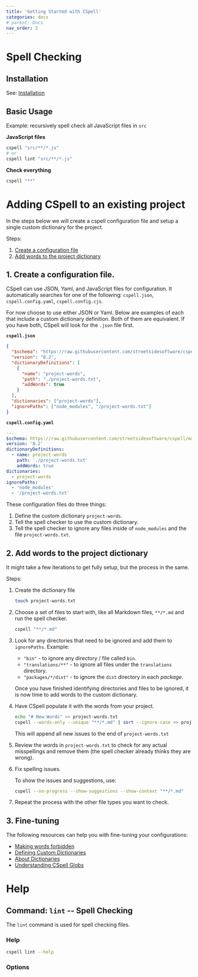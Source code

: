 ```yaml
---
title: 'Getting Started with CSpell'
categories: docs
# parent: Docs
nav_order: 2
---
```


# Spell Checking

## Installation

See: [Installation](./installation.md)

## Basic Usage

Example: recursively spell check all JavaScript files in `src`

**JavaScript files**

```sh
cspell "src/**/*.js"
# or
cspell lint "src/**/*.js"
```

**Check everything**

```sh
cspell "**"
```

# Adding CSpell to an existing project

In the steps below we will create a cspell configuration file and setup a single custom dictionary for the project.

Steps:

1. [Create a configuration file](#1-create-a-configuration-file)
1. [Add words to the project dictionary](#2-add-words-to-the-project-dictionary)

## 1. Create a configuration file.

CSpell can use JSON, Yaml, and JavaScript files for configuration. It automatically searches for one of the following: `cspell.json`, `cspell.config.yaml`, `cspell.config.cjs`.

For now choose to use either JSON or Yaml. Below are examples of each that include a custom dictionary definition. Both of them are equivalent. If you have both, CSpell will look for the `.json` file first.

**`cspell.json`**

```json
{
  "$schema": "https://raw.githubusercontent.com/streetsidesoftware/cspell/main/cspell.schema.json",
  "version": "0.2",
  "dictionaryDefinitions": [
    {
      "name": "project-words",
      "path": "./project-words.txt",
      "addWords": true
    }
  ],
  "dictionaries": ["project-words"],
  "ignorePaths": ["node_modules", "/project-words.txt"]
}
```

**`cspell.config.yaml`**

```yaml
---
$schema: https://raw.githubusercontent.com/streetsidesoftware/cspell/main/cspell.schema.json
version: '0.2'
dictionaryDefinitions:
  - name: project-words
    path: './project-words.txt'
    addWords: true
dictionaries:
  - project-words
ignorePaths:
  - 'node_modules'
  - '/project-words.txt'
```

These configuration files do three things:

1. Define the custom dictionary `project-words`.
1. Tell the spell checker to use the custom dictionary.
1. Tell the spell checker to ignore any files inside of `node_modules` and the file `project-words.txt`.

## 2. Add words to the project dictionary

It might take a few iterations to get fully setup, but the process in the same.

Steps:

1. Create the dictionary file

   ```sh
   touch project-words.txt
   ```

1. Choose a set of files to start with, like all Markdown files, `**/*.md` and run the spell checker.

   ```sh
   cspell "**/*.md"
   ```

1. Look for any directories that need to be ignored and add them to `ignorePaths`. Example:

   - `"bin"` - to ignore any directory / file called `bin`.
   - `"translations/**"` - to ignore all files under the `translations` directory.
   - `"packages/*/dist"` - to ignore the `dist` directory in each _package_.

   Once you have finished identifying directories and files to be ignored, it is now time to add words to the custom dictionary.

1. Have CSpell populate it with the words from your project.

   ```sh
   echo "# New Words" >> project-words.txt
   cspell --words-only --unique "**/*.md" | sort --ignore-case >> project-words.txt
   ```

   This will append all new issues to the end of `project-words.txt`

1. Review the words in `project-words.txt` to check for any actual misspellings and remove them (the spell checker already thinks they are wrong).

1. Fix spelling issues.

   To show the issues and suggestions, use:

   ```sh
   cspell --no-progress --show-suggestions --show-context "**/*.md"
   ```

1. Repeat the process with the other file types you want to check.

## 3. Fine-tuning

The following resources can help you with fine-tuning your configurations:

- [Making words forbidden](./forbidden-words.md)
- [Defining Custom Dictionaries](./dictionaries-custom.md)
- [About Dictionaries](./dictionaries.md)
- [Understanding CSpell Globs](./globs.md)

# Help

## Command: `lint` -- Spell Checking

The `lint` command is used for spell checking files.

### Help

```sh
cspell lint --help
```

### Options

<!-- {% include  generated-docs/help-lint.md %} -->
